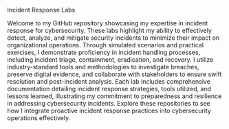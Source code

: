 Incident Response Labs

Welcome to my GitHub repository showcasing my expertise in incident response for cybersecurity. These labs highlight my ability to effectively detect, analyze, and mitigate security incidents to minimize their impact on organizational operations. Through simulated scenarios and practical exercises, I demonstrate proficiency in incident handling processes, including incident triage, containment, eradication, and recovery. I utilize industry-standard tools and methodologies to investigate breaches, preserve digital evidence, and collaborate with stakeholders to ensure swift resolution and post-incident analysis. Each lab includes comprehensive documentation detailing incident response strategies, tools utilized, and lessons learned, illustrating my commitment to preparedness and resilience in addressing cybersecurity incidents. Explore these repositories to see how I integrate proactive incident response practices into cybersecurity operations effectively.
